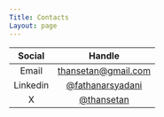 ```yaml
---
Title: Contacts
Layout: page
---
```

| **Social** |                          **Handle**                         |
|:----------:|:-----------------------------------------------------------:|
| Email      | [thansetan@gmail.com](mailto:thansetan@gmail.com)           |
| Linkedin   | [@fathanarsyadani](https://linkedin.com/in/fathanarsyadani) |
| X          | [@thansetan](https://x.com/thansetan)                       |